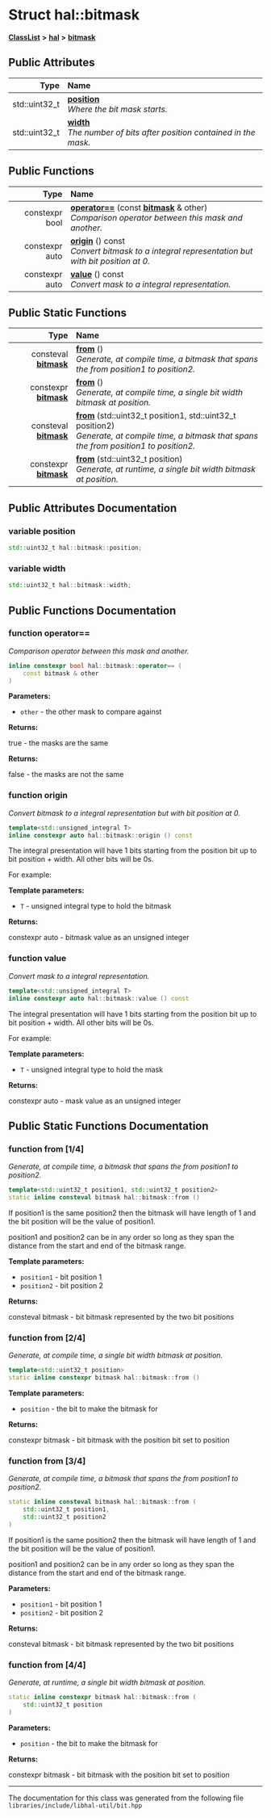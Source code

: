

# Struct hal::bitmask



[**ClassList**](annotated.md) **>** [**hal**](namespacehal.md) **>** [**bitmask**](structhal_1_1bitmask.md)


























## Public Attributes

| Type | Name |
| ---: | :--- |
|  std::uint32\_t | [**position**](#variable-position)  <br>_Where the bit mask starts._  |
|  std::uint32\_t | [**width**](#variable-width)  <br>_The number of bits after position contained in the mask._  |
















## Public Functions

| Type | Name |
| ---: | :--- |
|  constexpr bool | [**operator==**](#function-operator) (const [**bitmask**](structhal_1_1bitmask.md) & other) <br>_Comparison operator between this mask and another._  |
|  constexpr auto | [**origin**](#function-origin) () const<br>_Convert bitmask to a integral representation but with bit position at 0._  |
|  constexpr auto | [**value**](#function-value) () const<br>_Convert mask to a integral representation._  |


## Public Static Functions

| Type | Name |
| ---: | :--- |
|  consteval [**bitmask**](structhal_1_1bitmask.md) | [**from**](#function-from-14) () <br>_Generate, at compile time, a bitmask that spans the from position1 to position2._  |
|  constexpr [**bitmask**](structhal_1_1bitmask.md) | [**from**](#function-from-24) () <br>_Generate, at compile time, a single bit width bitmask at position._  |
|  consteval [**bitmask**](structhal_1_1bitmask.md) | [**from**](#function-from-34) (std::uint32\_t position1, std::uint32\_t position2) <br>_Generate, at compile time, a bitmask that spans the from position1 to position2._  |
|  constexpr [**bitmask**](structhal_1_1bitmask.md) | [**from**](#function-from-44) (std::uint32\_t position) <br>_Generate, at runtime, a single bit width bitmask at position._  |


























## Public Attributes Documentation




### variable position 

```C++
std::uint32_t hal::bitmask::position;
```






### variable width 

```C++
std::uint32_t hal::bitmask::width;
```



## Public Functions Documentation




### function operator== 

_Comparison operator between this mask and another._ 
```C++
inline constexpr bool hal::bitmask::operator== (
    const bitmask & other
) 
```





**Parameters:**


* `other` - the other mask to compare against 



**Returns:**

true - the masks are the same 




**Returns:**

false - the masks are not the same 





        



### function origin 

_Convert bitmask to a integral representation but with bit position at 0._ 
```C++
template<std::unsigned_integral T>
inline constexpr auto hal::bitmask::origin () const
```



The integral presentation will have 1 bits starting from the position bit up to bit position + width. All other bits will be 0s.


For example:  

**Template parameters:**


* `T` - unsigned integral type to hold the bitmask 



**Returns:**

constexpr auto - bitmask value as an unsigned integer 





        



### function value 

_Convert mask to a integral representation._ 
```C++
template<std::unsigned_integral T>
inline constexpr auto hal::bitmask::value () const
```



The integral presentation will have 1 bits starting from the position bit up to bit position + width. All other bits will be 0s.


For example:  

**Template parameters:**


* `T` - unsigned integral type to hold the mask 



**Returns:**

constexpr auto - mask value as an unsigned integer 





        
## Public Static Functions Documentation




### function from [1/4]

_Generate, at compile time, a bitmask that spans the from position1 to position2._ 
```C++
template<std::uint32_t position1, std::uint32_t position2>
static inline consteval bitmask hal::bitmask::from () 
```



If position1 is the same position2 then the bitmask will have length of 1 and the bit position will be the value of position1.


position1 and position2 can be in any order so long as they span the distance from the start and end of the bitmask range.




**Template parameters:**


* `position1` - bit position 1 
* `position2` - bit position 2 



**Returns:**

consteval bitmask - bit bitmask represented by the two bit positions 





        



### function from [2/4]

_Generate, at compile time, a single bit width bitmask at position._ 
```C++
template<std::uint32_t position>
static inline constexpr bitmask hal::bitmask::from () 
```





**Template parameters:**


* `position` - the bit to make the bitmask for 



**Returns:**

constexpr bitmask - bit bitmask with the position bit set to position 





        



### function from [3/4]

_Generate, at compile time, a bitmask that spans the from position1 to position2._ 
```C++
static inline consteval bitmask hal::bitmask::from (
    std::uint32_t position1,
    std::uint32_t position2
) 
```



If position1 is the same position2 then the bitmask will have length of 1 and the bit position will be the value of position1.


position1 and position2 can be in any order so long as they span the distance from the start and end of the bitmask range.




**Parameters:**


* `position1` - bit position 1 
* `position2` - bit position 2 



**Returns:**

consteval bitmask - bit bitmask represented by the two bit positions 





        



### function from [4/4]

_Generate, at runtime, a single bit width bitmask at position._ 
```C++
static inline constexpr bitmask hal::bitmask::from (
    std::uint32_t position
) 
```





**Parameters:**


* `position` - the bit to make the bitmask for 



**Returns:**

constexpr bitmask - bit bitmask with the position bit set to position 





        

------------------------------
The documentation for this class was generated from the following file `libraries/include/libhal-util/bit.hpp`

